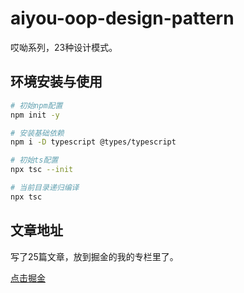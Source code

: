 # aiyou-oop-design-pattern

哎呦系列，23种设计模式。

## 环境安装与使用

```bash
# 初始npm配置
npm init -y

# 安装基础依赖
npm i -D typescript @types/typescript

# 初始ts配置
npx tsc --init

# 当前目录递归编译
npx tsc
```
## 文章地址

写了25篇文章，放到掘金的我的专栏里了。

[点击掘金](https://juejin.cn/column/7068822869085519879)


